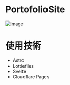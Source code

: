 # PortofolioSite
![image](https://github.com/yud0uhu/portfoliosite/assets/60646787/7538faa3-6ee4-4608-9316-e712313eaffa)

# 使用技術
* Astro
* Lottiefiles
* Svelte
* Cloudflare Pages
